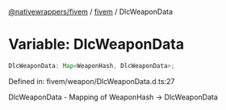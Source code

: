 [@nativewrappers/fivem](../../README.md) / [fivem](../README.md) / DlcWeaponData

# Variable: DlcWeaponData

```ts
DlcWeaponData: Map<WeaponHash, DlcWeaponData>;
```

Defined in: fivem/weapon/DlcWeaponData.d.ts:27

DlcWeaponData - Mapping of WeaponHash -> DlcWeaponData
